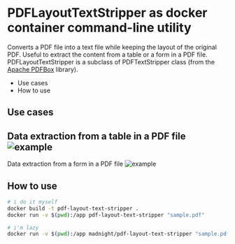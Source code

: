 # PDFLayoutTextStripper as docker container command-line utility

Converts a PDF file into a text file while keeping the layout of the original PDF. Useful to extract the content from a table or a form in a PDF file. PDFLayoutTextStripper is a subclass of PDFTextStripper class (from the [Apache PDFBox](https://pdfbox.apache.org/) library).

* Use cases
* How to use

## Use cases
Data extraction from a table in a PDF file
![example](https://i.imgur.com/6z8OG2O.png)
-
Data extraction from a form in a PDF file
![example](https://i.imgur.com/JB7PxKJ.png)

## How to use

```bash
# i do it myself
docker build -t pdf-layout-text-stripper .
docker run -v $(pwd):/app pdf-layout-text-stripper "sample.pdf"

# i'm lazy
docker run -v $(pwd):/app madnight/pdf-layout-text-stripper "sample.pdf"
```
